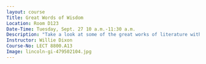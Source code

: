 ```yaml
---
layout: course
Title: Great Words of Wisdom
Location: Room D123
Date-Time: Tuesday, Sept. 27 10 a.m.-11:30 a.m.
Description: "Take a look at some of the great works of literature with Willie Dixon. Mr. Dixon will recite and review The Gettysburg Address, Desiderata, I Know Why the Cage Bird Sings, Phenomenal Woman, Sullivan Ballou Letter, The Impossible Dream, The Raven and Birmingham Sunday. Learn how these words have impacted lives, cultures, and history and are still so true today."
Instructor: Willie Dixon
Course-No: LECT 8800.A13
Image: lincoln-gi-479502104.jpg
---
```

